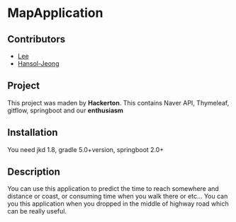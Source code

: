 # MapApplication

## Contributors
- [Lee]()
- [Hansol-Jeong]()

## Project
This project was maden by **Hackerton**. 
This contains Naver API, Thymeleaf, gitflow, springboot and our **enthusiasm**

## Installation
You need jkd 1.8, gradle 5.0+version, springboot 2.0+


## Description
 You can use this application to predict the time to reach somewhere and distance or
coast, or consuming time when you walk there or etc...
 You can you this application when you dropped in the middle of highway road which can be really useful.
 
